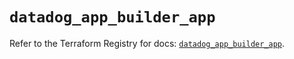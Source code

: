 # `datadog_app_builder_app`

Refer to the Terraform Registry for docs: [`datadog_app_builder_app`](https://registry.terraform.io/providers/datadog/datadog/3.72.0/docs/resources/app_builder_app).

